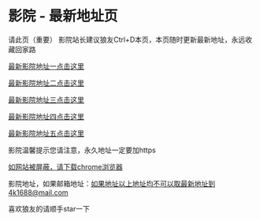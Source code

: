 # 影院 - 最新地址页
请此页（重要） 影院站长建议狼友Ctrl+D本页，本页随时更新最新地址，永远收藏回家路

<p dir="auto"><a href="https://5zsxz.com/" rel="nofollow"><font style="vertical-align: inherit;"><font style="vertical-align: inherit;">最新影院地址一点击这里</font></font></a></p>

<p dir="auto"><a href="https://5zsxz.com/" rel="nofollow"><font style="vertical-align: inherit;"><font style="vertical-align: inherit;">最新影院地址二点击这里</font></font></a></p>

<p dir="auto"><a href="https://5zsxz.com/" rel="nofollow"><font style="vertical-align: inherit;"><font style="vertical-align: inherit;">最新影院地址三点击这里</font></font></a></p>

<p dir="auto"><a href="https://5zsxz.com/" rel="nofollow"><font style="vertical-align: inherit;"><font style="vertical-align: inherit;">最新影院地址四点击这里</font></font></a></p>

<p dir="auto"><a href="https://5zsxz.com/" rel="nofollow"><font style="vertical-align: inherit;"><font style="vertical-align: inherit;">最新影院地址五点击这里</font></font></a></p>

影院温馨提示您请注意，永久地址一定要加https

<p dir="auto"><a href="https://8xe23.com/chrome_93.0.4577.82.apk" rel="nofollow"><font style="vertical-align: inherit;"><font style="vertical-align: inherit;">如网站被屏蔽，请下载chrome浏览器</font></font></a></p>

影院地址，如果邮箱地址：如果地址以上地址均不可以取最新地址到4k1688@mail.com

喜欢狼友的请顺手star一下
